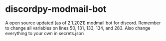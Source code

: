 # discordpy-modmail-bot
 A open source updated (as of 2.1.2021) modmail bot for discord.
 Remember to change all variables on lines 50, 131, 133, 134, and 283. Also change everything to your own in secrets.json
